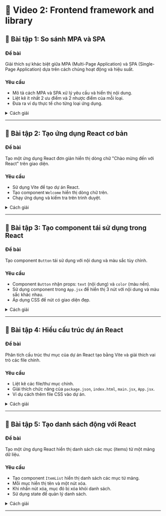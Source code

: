 # 📘 Video 2: Frontend framework and library

## 📝 Bài tập 1: So sánh MPA và SPA

### Đề bài

Giải thích sự khác biệt giữa MPA (Multi-Page Application) và SPA (Single-Page Application) dựa trên cách chúng hoạt động và hiệu suất.

### Yêu cầu

- Mô tả cách MPA và SPA xử lý yêu cầu và hiển thị nội dung.
- Liệt kê ít nhất 2 ưu điểm và 2 nhược điểm của mỗi loại.
- Đưa ra ví dụ thực tế cho từng loại ứng dụng.

<details>
<summary>Cách giải</summary>

1. **Cách hoạt động**:
   - **MPA**: Mỗi lần chuyển trang, trình duyệt gửi yêu cầu đến server, server trả về file HTML mới cùng các tài nguyên (CSS, JS), tải lại toàn bộ trang.
   - **SPA**: Tải một trang HTML duy nhất ban đầu, các thay đổi nội dung được xử lý bằng JavaScript trên trình duyệt, sử dụng dữ liệu (thường là JSON) để cập nhật giao diện.
2. **Ưu và nhược điểm**:
   - **MPA**:
     - **Ưu điểm**: Dễ phát triển cho website đơn giản; tốt cho SEO vì mỗi trang có nội dung riêng.
     - **Nhược điểm**: Tốc độ tải chậm do tải lại toàn bộ trang; trải nghiệm người dùng kém mượt mà.
   - **SPA**:
     - **Ưu điểm**: Tốc độ phản hồi nhanh, trải nghiệm mượt; giảm tải server vì chỉ gửi dữ liệu cần thiết.
     - **Nhược điểm**: Phức tạp hơn khi phát triển; SEO cần tối ưu thêm.
3. **Ví dụ**:
   - MPA: Trang tin tức như Vietnam Express.
   - SPA: Ứng dụng như Gmail hoặc Trello.

### Đáp án

- **MPA**: Mỗi yêu cầu trả về một trang HTML mới, tải lại toàn bộ tài nguyên. Ví dụ: Vietnam Express. **Ưu điểm**: Dễ phát triển, tốt cho SEO. **Nhược điểm**: Tốc độ chậm, trải nghiệm kém mượt.
- **SPA**: Tải một trang HTML ban đầu, dùng JavaScript để cập nhật nội dung. Ví dụ: Gmail. **Ưu điểm**: Nhanh, mượt mà. **Nhược điểm**: Phức tạp, SEO cần tối ưu.
</details>

---

## 📝 Bài tập 2: Tạo ứng dụng React cơ bản

### Đề bài

Tạo một ứng dụng React đơn giản hiển thị dòng chữ "Chào mừng đến với React" trên giao diện.

### Yêu cầu

- Sử dụng Vite để tạo dự án React.
- Tạo component `Welcome` hiển thị dòng chữ trên.
- Chạy ứng dụng và kiểm tra trên trình duyệt.

<details>
<summary>Cách giải</summary>

1. **Khởi tạo dự án**:
   - Cài Node.js và npm.
   - Chạy lệnh: `npm create vite@latest my-react-app -- --template react`.
   - Di chuyển vào thư mục: `cd my-react-app` và cài dependencies: `npm install`.
2. **Tạo component Welcome**:
   - Tạo file `Welcome.jsx` trong thư mục `src`.
   - Viết mã JSX để hiển thị dòng chữ.
3. **Sử dụng component**:
   - Sửa file `App.jsx` để import và render `Welcome`.
4. **Chạy ứng dụng**:
   - Chạy: `npm run dev` và kiểm tra tại `http://localhost:5173`.

### Đáp án

Tạo file `src/Welcome.jsx`:

```jsx
function Welcome() {
  return <h1>Chào mừng đến với React</h1>;
}
export default Welcome;
```

Sửa file `src/App.jsx`:

```jsx
import Welcome from "./Welcome";

function App() {
  return (
    <div>
      <Welcome />
    </div>
  );
}
export default App;
```

Chạy `npm run dev`, truy cập `http://localhost:5173` để thấy dòng chữ "Chào mừng đến với React".

</details>

---

## 📝 Bài tập 3: Tạo component tái sử dụng trong React

### Đề bài

Tạo component `Button` tái sử dụng với nội dung và màu sắc tùy chỉnh.

### Yêu cầu

- Component `Button` nhận props: `text` (nội dung) và `color` (màu nền).
- Sử dụng component trong `App.jsx` để hiển thị 3 nút với nội dung và màu sắc khác nhau.
- Áp dụng CSS để nút có giao diện đẹp.

<details>
<summary>Cách giải</summary>

1. **Tạo component Button**:
   - Tạo file `Button.jsx` trong thư mục `src`.
   - Dùng props `text` và `color`, áp dụng style inline hoặc CSS.
2. **Sử dụng trong App**:
   - Trong `App.jsx`, import và render 3 lần `Button` với props khác nhau.
3. **Thêm CSS**:
   - Tạo file `Button.css` hoặc dùng inline style để định dạng.

### Đáp án

Tạo file `src/Button.jsx`:

```jsx
import "./Button.css";

function Button({ text, color }) {
  return (
    <button style={{ backgroundColor: color }} className="custom-button">
      {text}
    </button>
  );
}
export default Button;
```

Tạo file `src/Button.css`:

```css
.custom-button {
  padding: 10px 20px;
  margin: 5px;
  border: none;
  border-radius: 5px;
  color: white;
  font-size: 16px;
  cursor: pointer;
}
```

Sửa file `src/App.jsx`:

```jsx
import Button from "./Button";

function App() {
  return (
    <div>
      <Button text="Nút Xanh" color="blue" />
      <Button text="Nút Đỏ" color="red" />
      <Button text="Nút Xám" color="gray" />
    </div>
  );
}
export default App;
```

Chạy `npm run dev` để xem 3 nút với màu sắc và nội dung khác nhau.

</details>

---

## 📝 Bài tập 4: Hiểu cấu trúc dự án React

### Đề bài

Phân tích cấu trúc thư mục của dự án React tạo bằng Vite và giải thích vai trò các file chính.

### Yêu cầu

- Liệt kê các file/thư mục chính.
- Giải thích chức năng của `package.json`, `index.html`, `main.jsx`, `App.jsx`.
- Ví dụ cách thêm file CSS vào dự án.

<details>
<summary>Cách giải</summary>

1. **Cấu trúc thư mục**:
   - Dự án React với Vite có thư mục `src`, `public`, và các file như `package.json`, `vite.config.js`, `index.html`.
2. **Chức năng file**:
   - `package.json`: Quản lý dependencies và scripts.
   - `index.html`: File HTML gốc, chứa `<div id="root">`.
   - `main.jsx`: Khởi tạo ứng dụng, render `App` vào `#root`.
   - `App.jsx`: Component chính, chứa giao diện và logic.
3. **Thêm CSS**:
   - Tạo file CSS trong `src` và import vào component.

### Đáp án

- **Cấu trúc thư mục**:
  ```
  my-react-app/
  ├── node_modules/
  ├── public/
  ├── src/
  │   ├── App.jsx
  │   ├── main.jsx
  │   ├── index.css
  ├── index.html
  ├── package.json
  ├── vite.config.js
  ```
- **Chức năng file**:
  - `package.json`: Chứa thông tin dự án, dependencies, scripts như `npm run dev`.
  - `index.html`: File HTML chính, chứa `<div id="root">`.
  - `main.jsx`: Khởi tạo ứng dụng, render `App` vào `#root`.
  - `App.jsx`: Component chính, chứa giao diện và logic.
- **Ví dụ thêm CSS**:
  Tạo file `src/styles.css`:

  ```css
  body {
    background-color: #f0f0f0;
  }
  ```

  Import vào `main.jsx`:

  ```jsx
  import "./index.css";
  import "./styles.css";
  import { createRoot } from "react-dom/client";
  import App from "./App";

  const root = createRoot(document.getElementById("root"));
  root.render(<App />);
  ```

</details>

---

## 📝 Bài tập 5: Tạo danh sách động với React

### Đề bài

Tạo một ứng dụng React hiển thị danh sách các mục (items) từ một mảng dữ liệu.

### Yêu cầu

- Tạo component `ItemList` hiển thị danh sách các mục từ mảng.
- Mỗi mục hiển thị tên và một nút xóa.
- Khi nhấn nút xóa, mục đó bị xóa khỏi danh sách.
- Sử dụng state để quản lý danh sách.

<details>
<summary>Cách giải</summary>

1. **Tạo component ItemList**:
   - Tạo file `ItemList.jsx` trong thư mục `src`.
   - Sử dụng hook `useState` để quản lý mảng dữ liệu.
   - Dùng hàm `map` để render danh sách, mỗi mục có nút xóa.
2. **Xử lý xóa mục**:
   - Thêm hàm xóa sử dụng `filter` để loại bỏ mục dựa trên index hoặc id.
3. **Sử dụng trong App**:
   - Import và render `ItemList` trong `App.jsx`.

### Đáp án

Tạo file `src/ItemList.jsx`:

```jsx
import { useState } from "react";

function ItemList() {
  const [items, setItems] = useState(["Mục 1", "Mục 2", "Mục 3"]);

  const removeItem = (index) => {
    setItems(items.filter((_, i) => i !== index));
  };

  return (
    <div>
      <h2>Danh sách mục</h2>
      <ul>
        {items.map((item, index) => (
          <li key={index}>
            {item}
            <button onClick={() => removeItem(index)}>Xóa</button>
          </li>
        ))}
      </ul>
    </div>
  );
}
export default ItemList;
```

Sửa file `src/App.jsx`:

```jsx
import ItemList from "./ItemList";

function App() {
  return (
    <div>
      <ItemList />
    </div>
  );
}
export default App;
```

Chạy `npm run dev` để xem danh sách, nhấn nút "Xóa" để xóa từng mục.

</details>

---
